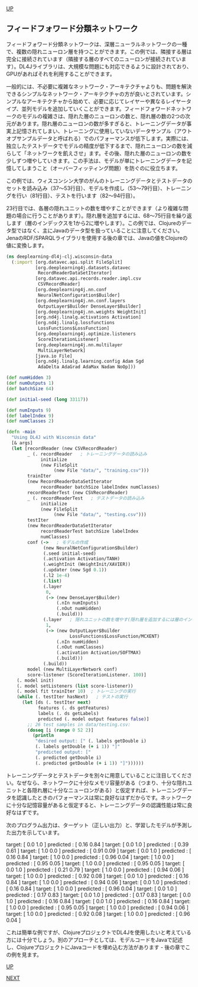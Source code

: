 [UP](README.md)

## フィードフォワード分類ネットワーク

フィードフォワード分類ネットワークは、深層ニューラルネットワークの一種で、複数の隠れニューロン層を持つことができます。この例では、隣接する層は完全に接続されています（隣接する層のすべてのニューロンが接続されています）。DL4Jライブラリは、大規模な問題にも対応できるように設計されており、GPUがあればそれを利用することができます。

一般的には、不必要に複雑なネットワーク・アーキテクチャよりも、問題を解決できるシンプルなネットワーク・アーキテクチャの方が良いとされています。シンプルなアーキテクチャから始めて、必要に応じてレイヤーや異なるレイヤータイプ、並列モデルを追加していくことができます。フィードフォワードネットワークのモデルの複雑さは、隠れた層のニューロンの数と、隠れ層の数の2つの次元があります。隠れ層のニューロンの数が多すぎると、トレーニングデータが事実上記憶されてしまい、トレーニングに使用していないデータサンプル（アウトオブサンプルデータと呼ばれる）でのパフォーマンスが低下します。実際には、独立したテストデータでモデルの精度が低下するまで、隠れニューロンの数を減らして「ネットワークを飢えさせ」ます。その後、隠れた層のニューロンの数を少しずつ増やしていきます。この手法は、モデルが単にトレーニングデータを記憶してしまうこと（オーバーフィッティング問題）を防ぐのに役立ちます。

この例では、ウィスコンシン大学のがんのトレーニングデータとテストデータのセットを読み込み（37～53行目）、モデルを作成し（53～79行目）、トレーニングを行い（81行目）、テストを行います（82～94行目）。

23行目では、各層の隠れユニットの数を増やすことができます（より複雑な問題の場合に行うことがあります）。隠れ層を追加するには、68～75行目を繰り返します（層のインデックスを1から2に増やします）。この例では、Clojureのデータ型ではなく、主にJavaのデータ型を扱っていることに注意してください。JenaのRDF/SPARQLライブラリを使用する後の章では、Javaの値をClojureの値に変換します。

```Clojure
(ns deeplearning-dl4j-clj.wisconsin-data
  (:import [org.datavec.api.split FileSplit]
           [org.deeplearning4j.datasets.datavec
            RecordReaderDataSetIterator]
           [org.datavec.api.records.reader.impl.csv
            CSVRecordReader]
           [org.deeplearning4j.nn.conf
            NeuralNetConfiguration$Builder]
           [org.deeplearning4j.nn.conf.layers
            OutputLayer$Builder DenseLayer$Builder]
           [org.deeplearning4j.nn.weights WeightInit]
           [org.nd4j.linalg.activations Activation]
           [org.nd4j.linalg.lossfunctions
            LossFunctions$LossFunction]
           [org.deeplearning4j.optimize.listeners
            ScoreIterationListener]
           [org.deeplearning4j.nn.multilayer
            MultiLayerNetwork]
           [java.io File]
           [org.nd4j.linalg.learning.config Adam Sgd
            AdaDelta AdaGrad AdaMax Nadam NoOp]))

(def numHidden 3)
(def numOutputs 1)
(def batchSize 64)

(def initial-seed (long 33117))

(def numInputs 9)
(def labelIndex 9)
(def numClasses 2)

(defn -main
  "Using DL4J with Wisconsin data"
  [& args]
  (let [recordReader (new CSVRecordReader)
        _ (. recordReader   ; トレーニングデータの読み込み
             initialize
             (new FileSplit
                  (new File "data/", "training.csv")))
        trainIter
        (new RecordReaderDataSetIterator
             recordReader batchSize labelIndex numClasses)
        recordReaderTest (new CSVRecordReader)
        _ (. recordReaderTest   ; テストデータの読み込み
             initialize
             (new FileSplit
                  (new File "data/", "testing.csv")))
        testIter
        (new RecordReaderDataSetIterator
             recordReaderTest batchSize labelIndex
             numClasses)
        conf (->   ; モデルの作成
              (new NeuralNetConfiguration$Builder)
              (.seed initial-seed)
              (.activation Activation/TANH)
              (.weightInit (WeightInit/XAVIER))
              (.updater (new Sgd 0.1))
              (.l2 1e-4)
              (.list)
              (.layer
               0,
               (-> (new DenseLayer$Builder)
                   (.nIn numInputs)
                   (.nOut numHidden)
                   (.build)))
              (.layer   ; 隠れユニットの数を増やす(隠れ層を追加するには層のインデックスを増やしてこの部分をくりかえす)
               1,
               (-> (new OutputLayer$Builder
                        LossFunctions$LossFunction/MCXENT)
                   (.nIn numHidden)
                   (.nOut numClasses)
                   (.activation Activation/SOFTMAX)
                   (.build)))
              (.build))
        model (new MultiLayerNetwork conf)
        score-listener (ScoreIterationListener. 100)]
    (. model init)
    (. model setListeners (list score-listener))
    (. model fit trainIter 10)  ; トレーニングの実行
    (while (. testIter hasNext)   ; テストの実行
      (let [ds (. testIter next)
            features (. ds getFeatures)
            labels (. ds getLabels)
            predicted (. model output features false)]
        ;; 26 test samples in data/testing.csv:
        (doseq [i (range 0 52 2)]
          (println
           "desired output: [" (. labels getDouble i)
           (. labels getDouble (+ i 1)) "]"
           "predicted output: ["
           (. predicted getDouble i)
           (. predicted getDouble (+ i 1)) "]"))))))
```

トレーニングデータとテストデータを別々に用意していることに注目してください。なぜなら、ネットワークに十分なメモリ容量がある（つまり、十分な隠れユニットと各隠れ層に十分なニューロンがある）と仮定すれば、トレーニングデータを認識したときのパフォーマンスは常に良好なはずだからです。ネットワークに十分な記憶容量があると仮定すると、トレーニングデータの認識性能は常に良好なはずです。

次のプログラム出力は、ターゲット（正しい出力）と、学習したモデルが予測した出力を示しています。

target: [ 0.0 1.0 ] predicted : [ 0.16 0.84 ]
target: [ 0.0 1.0 ] predicted : [ 0.39 0.61 ]
target: [ 1.0 0.0 ] predicted : [ 0.91 0.09 ]
target: [ 0.0 1.0 ] predicted : [ 0.16 0.84 ]
target: [ 1.0 0.0 ] predicted : [ 0.96 0.04 ]
target: [ 1.0 0.0 ] predicted : [ 0.95 0.05 ]
target: [ 1.0 0.0 ] predicted : [ 0.95 0.05 ]
target: [ 0.0 1.0 ] predicted : [ 0.21 0.79 ]
target: [ 1.0 0.0 ] predicted : [ 0.94 0.06 ]
target: [ 1.0 0.0 ] predicted : [ 0.92 0.08 ]
target: [ 0.0 1.0 ] predicted : [ 0.16 0.84 ]
target: [ 1.0 0.0 ] predicted : [ 0.94 0.06 ]
target: [ 0.0 1.0 ] predicted : [ 0.16 0.84 ]
target: [ 1.0 0.0 ] predicted : [ 0.96 0.04 ]
target: [ 0.0 1.0 ] predicted : [ 0.17 0.83 ]
target: [ 0.0 1.0 ] predicted : [ 0.17 0.83 ]
target: [ 0.0 1.0 ] predicted : [ 0.16 0.84 ]
target: [ 0.0 1.0 ] predicted : [ 0.16 0.84 ]
target: [ 1.0 0.0 ] predicted : [ 0.95 0.05 ]
target: [ 1.0 0.0 ] predicted : [ 0.94 0.06 ]
target: [ 1.0 0.0 ] predicted : [ 0.92 0.08 ]
target: [ 1.0 0.0 ] predicted : [ 0.96 0.04 ]

これは簡単な例ですが、ClojureプロジェクトでDL4Jを使用したいと考えている方には十分でしょう。別のアプローチとしては、モデルコードをJavaで記述し、ClojureプロジェクトにJavaコードを埋め込む方法があります - 後の章でこの例を見ます。

[UP](README.md)

[NEXT](01-02.md)